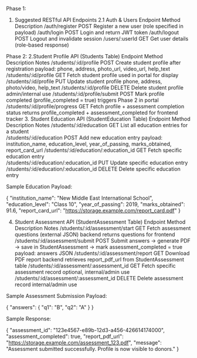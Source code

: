 Phase 1:

1. Suggested RESTful API Endpoints
2.1 Auth & Users
Endpoint	Method	Description
/auth/register	POST	Register a new user (role specified in payload)
/auth/login	POST	Login and return JWT token
/auth/logout	POST	Logout and invalidate session
/users/:userId
GET
Get user details (role-based response)


Phase 2:
2.Student Profile API (Students Table)
Endpoint	Method	Description	Notes
/students/:id/profile	POST	Create student profile after registration	payload: phone, address, photo_url, video_url, help_text
/students/:id/profile	GET	Fetch student profile	used in portal for display
/students/:id/profile	PUT	Update student profile	phone, address, photo/video, help_text
/students/:id/profile	DELETE	Delete student profile	admin/internal use
/students/:id/profile/submit	POST	Mark profile completed (profile_completed = true)	triggers Phase 2 in portal
/students/:id/profile/progress	GET	Fetch profile + assessment completion status	returns profile_completed + assessment_completed for frontend tracker
3. Student Education API (StudentEducation Table)
Endpoint	Method	Description	Notes
/students/:id/education	GET	List all education entries for a student	
/students/:id/education	POST	Add new education entry	payload: institution_name, education_level, year_of_passing, marks_obtained, report_card_url
/students/:id/education/:education_id	GET	Fetch specific education entry	
/students/:id/education/:education_id	PUT	Update specific education entry	
/students/:id/education/:education_id	DELETE	Delete specific education entry	

Sample Education Payload:

{
  "institution_name": "New Middle East International School",
  "education_level": "Class 10",
  "year_of_passing": 2019,
  "marks_obtained": 91.6,
  "report_card_url": "https://storage.example.com/report_card.pdf"
}

4. Student Assessment API (StudentAssessment Table)
Endpoint	Method	Description	Notes
/students/:id/assessment/start	GET	Fetch assessment questions (external JSON)	backend returns questions for frontend
/students/:id/assessment/submit	POST	Submit answers → generate PDF → save in StudentAssessment → mark assessment_completed = true	payload: answers JSON
/students/:id/assessment/report	GET	Download PDF report	backend retrieves report_pdf_url from StudentAssessment table
/students/:id/assessment/:assessment_id	GET	Fetch specific assessment record	optional, internal/admin use
/students/:id/assessment/:assessment_id	DELETE	Delete assessment record	internal/admin use

Sample Assessment Submission Payload:

{
  "answers": {
    "q1": "B",
    "q2": "A"
  }
}


Sample Response:

{
  "assessment_id": "123e4567-e89b-12d3-a456-426614174000",
  "assessment_completed": true,
  "report_pdf_url": "https://storage.example.com/assessment_123.pdf",
  "message": "Assessment submitted successfully. Profile is now visible to donors."
}
